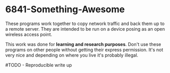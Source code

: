 # 6841-Something-Awesome
These programs work together to copy network traffic and back them up to a remote server. They are intended to be run on a device posing as an open wireless access point.

This work was done for **learning and research purposes**. Don't use these programs on other people without getting their express permission. It's not very nice and depending on where you live it's probably illegal.

#TODO - Reproducible write up
